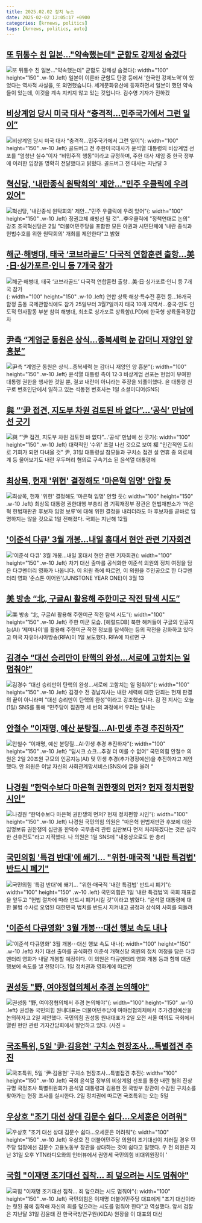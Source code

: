 ```yaml
---
title: 2025.02.02 정치 뉴스
date: 2025-02-02 12:05:17 +0900
categories: [krnews, politics]
tags: [krnews, politics, auto]
---
```

## [또 뒤통수 친 일본…"약속했는데" 군함도 강제성 숨겼다](https://n.news.naver.com/mnews/article/055/0001227923)

![또 뒤통수 친 일본…"약속했는데" 군함도 강제성 숨겼다](https://mimgnews.pstatic.net/image/origin/055/2025/02/01/1227923.jpg?type=nf220_150){: width="100" height="150" .w-10 .left}
일본이 이른바 군함도 탄광 등에서 '한국인 강제노역'이 있었다는 역사적 사실을, 또 외면했습니다. 세계문화유산에 등재하면서 일본이 했던 약속들이 있는데, 이것을 계속 지키지 않고 있는 것입니다. 김수영 기자가 전하겠

## [비상계엄 당시 미국 대사 “충격적…민주국가에서 그런 일이”](https://n.news.naver.com/mnews/article/081/0003514763)

![비상계엄 당시 미국 대사 “충격적…민주국가에서 그런 일이”](https://mimgnews.pstatic.net/image/origin/081/2025/02/02/3514763.jpg?type=nf220_150){: width="100" height="150" .w-10 .left}
골드버그 전 주한미국대사가 윤석열 대통령의 비상계엄 선포를 “엄청난 실수”이자 “비민주적 행동”이라고 규정하며, 주한 대사 재임 중 한국 정부에 이러한 입장을 명확히 전달했다고 밝혔다. 골드버그 전 대사는 지난달 3

## [혁신당, '내란종식 원탁회의' 제안…"민주 우클릭에 우려 있어"](https://n.news.naver.com/mnews/article/001/0015186733)

![혁신당, '내란종식 원탁회의' 제안…"민주 우클릭에 우려 있어"](https://mimgnews.pstatic.net/image/origin/001/2025/02/02/15186733.jpg?type=nf220_150){: width="100" height="150" .w-10 .left}
정권교체 쇄빙선 될 것"…李우클릭에 "정책연대로 논의" 강조 조국혁신당은 2일 "더불어민주당을 포함한 모든 야권과 시민단체에 '내란 종식과 헌법수호를 위한 원탁회의' 개최를 제안한다"고 밝혔

## [해군·해병대, 태국 ‘코브라골드’ 다국적 연합훈련 출항…美·日·싱가포르·인니 등 7개국 참가](https://n.news.naver.com/mnews/article/021/0002687119)

![해군·해병대, 태국 ‘코브라골드’ 다국적 연합훈련 출항…美·日·싱가포르·인니 등 7개국 참가](https://mimgnews.pstatic.net/image/origin/021/2025/02/01/2687119.jpg?type=nf220_150){: width="100" height="150" .w-10 .left}
연합 상륙·해상·특수전 훈련 등…16개국 함정 출동 국제관함식에도 참가 25일부터 3월7일까지 태국 10개 지역서…중국·인도 인도적 민사활동 부분 참여 해병대, 최초로 싱가포르 상륙함(LPD)에 한국형 상륙돌격장갑차

## [尹측 “계엄군 동원은 상식…종북세력 눈 감더니 재앙인 양 흥분”](https://n.news.naver.com/mnews/article/081/0003514727)

![尹측 “계엄군 동원은 상식…종북세력 눈 감더니 재앙인 양 흥분”](https://mimgnews.pstatic.net/image/origin/081/2025/02/01/3514727.jpg?type=nf220_150){: width="100" height="150" .w-10 .left}
윤석열 대통령 측이 12·3 비상계엄 선포는 헌법이 부여한 대통령 권한을 행사한 것일 뿐, 결코 내란이 아니라는 주장을 되풀이했다. 윤 대통령 친구로 변호인단에서 일하고 있는 석동현 변호사는 1일 소셜미디어(SNS)

## [與 “‘尹 접견, 지도부 차원 검토된 바 없다”…‘공식’ 만남에 선 긋기](https://n.news.naver.com/mnews/article/022/0004007032)

![與 “‘尹 접견, 지도부 차원 검토된 바 없다”…‘공식’ 만남에 선 긋기](https://mimgnews.pstatic.net/image/origin/022/2025/02/01/4007032.jpg?type=nf220_150){: width="100" height="150" .w-10 .left}
대략적인 ‘수위’ 조절 나선 것으로 보여 權 "인간적인 도리로 기회가 되면 다녀올 것" 尹, 31일 대통령실 참모들과 구치소 접견 설 연휴 중 의료체계 등 물어보기도 내란 우두머리 혐의로 구속기소 된 윤석열 대통령에

## [최상목, 헌재 '위헌' 결정해도 '마은혁 임명' 안할 듯](https://n.news.naver.com/mnews/article/082/0001309752)

![최상목, 헌재 '위헌' 결정해도 '마은혁 임명' 안할 듯](https://mimgnews.pstatic.net/image/origin/082/2025/02/01/1309752.jpg?type=nf220_150){: width="100" height="150" .w-10 .left}
최상목 대통령 권한대행 부총리 겸 기획재정부 장관은 헌법재판소가 '마은혁 헌법재판관 후보자 임명 보류'에 대해 위헌 결정을 내리더라도 마 후보자를 곧바로 임명하지는 않을 것으로 1일 전해졌다. 국회는 지난해 12월

## ['이준석 다큐' 3월 개봉…내일 홍대서 현안 관련 기자회견](https://n.news.naver.com/mnews/article/422/0000709835)

!['이준석 다큐' 3월 개봉…내일 홍대서 현안 관련 기자회견](https://mimgnews.pstatic.net/image/origin/422/2025/02/01/709835.jpg?type=nf220_150){: width="100" height="150" .w-10 .left}
차기 대선 출마를 공식화한 이준석 의원의 정치 여정을 담은 다큐멘터리 영화가 나옵니다. 이 의원 측에 따르면, 이 의원을 주인공으로 한 다큐멘터리 영화 ‘준스톤 이어원’(JUNSTONE YEAR ONE)이 3월 13

## [美 방송 “北, 구글AI 활용해 주한미군 작전 탐색 시도”](https://n.news.naver.com/mnews/article/016/0002422289)

![美 방송 “北, 구글AI 활용해 주한미군 작전 탐색 시도”](https://mimgnews.pstatic.net/image/origin/016/2025/02/01/2422289.jpg?type=nf220_150){: width="100" height="150" .w-10 .left}
주한 미군 모습. [헤럴드DB] 북한 해커들이 구글의 인공지능(AI) ‘제미나이’를 활용해 주한미군 작전 정보를 탐색하는 등의 작전을 강화하고 있다고 미국 자유아시아방송(RFA)이 1일 보도했다. RFA에 따르면 구

## [김경수 “대선 승리만이 탄핵의 완성…서로에 고함치는 일 멈춰야”](https://n.news.naver.com/mnews/article/056/0011884436)

![김경수 “대선 승리만이 탄핵의 완성…서로에 고함치는 일 멈춰야”](https://mimgnews.pstatic.net/image/origin/056/2025/02/01/11884436.jpg?type=nf220_150){: width="100" height="150" .w-10 .left}
김경수 전 경남지사는 내란 세력에 대한 단죄는 헌재 판결의 끝이 아니라며 “대선 승리만이 탄핵의 완성”이라고 강조했습니다. 김 전 지사는 오늘(1일) SNS를 통해 “민주당이 집권한 세 번의 과정에서 우리는 당내는

## [안철수 “이재명, 예산 분탕질…AI·민생 추경 추진하자”](https://n.news.naver.com/mnews/article/022/0004007134)

![안철수 “이재명, 예산 분탕질…AI·민생 추경 추진하자”](https://mimgnews.pstatic.net/image/origin/022/2025/02/02/4007134.jpg?type=nf220_150){: width="100" height="150" .w-10 .left}
“딥시크 쇼크…추경 더 미룰 수 없어” 국민의힘 안철수 의원은 2일 20조원 규모의 인공지능(AI) 및 민생 추경(추가경정예산)을 추진하자고 제안했다. 안 의원은 이날 자신의 사회관계망서비스(SNS)에 글을 올려 “

## [나경원 “한덕수보다 마은혁 권한쟁의 먼저? 헌재 정치편향 시인”](https://n.news.naver.com/mnews/article/021/0002687111)

![나경원 “한덕수보다 마은혁 권한쟁의 먼저? 헌재 정치편향 시인”](https://mimgnews.pstatic.net/image/origin/021/2025/02/01/2687111.jpg?type=nf220_150){: width="100" height="150" .w-10 .left}
나경원 국민의힘 의원은 "마은혁 헌법재판관 후보에 대한 임명보류 권한쟁의 심판을 한덕수 국무총리 관련 심판보다 먼저 처리하겠다는 것은 심각한 선후전도"라고 지적했다. 나 의원은 1일 SNS에 "내용상으로도 한 총리

## [국민의힘 '특검 반대'에 쐐기... "위헌·매국적 '내란 특검법' 반드시 폐기"](https://n.news.naver.com/mnews/article/469/0000846636)

![국민의힘 '특검 반대'에 쐐기... "위헌·매국적 '내란 특검법' 반드시 폐기"](https://mimgnews.pstatic.net/image/origin/469/2025/02/01/846636.jpg?type=nf220_150){: width="100" height="150" .w-10 .left}
국민의힘은 1일 ‘내란 특검법’의 국회 재표결을 앞두고 "헌법 절차에 따라 반드시 폐기시킬 것"이라고 밝혔다. “윤석열 대통령에 대한 불법 수사로 오염된 대한민국 법치를 반드시 지켜내고 공정과 상식의 사회를 되돌려

## ['이준석 다큐영화' 3월 개봉⋯대선 행보 속도 내나](https://n.news.naver.com/mnews/article/031/0000905017)

!['이준석 다큐영화' 3월 개봉⋯대선 행보 속도 내나](https://mimgnews.pstatic.net/image/origin/031/2025/02/01/905017.jpg?type=nf220_150){: width="100" height="150" .w-10 .left}
차기 대선 출마를 공식화한 이준석 개혁신당 의원의 정치 여정을 담은 다큐멘터리 영화가 내달 개봉할 예정이다. 이 의원은 다큐멘터리 영화 개봉 등과 함께 대권 행보에 속도를 낼 전망이다. 1일 정치권과 영화계에 따르면

## [권성동 "野, 여야정협의체서 추경 논의해야"](https://n.news.naver.com/mnews/article/018/0005934447)

![권성동 "野, 여야정협의체서 추경 논의해야"](https://mimgnews.pstatic.net/image/origin/018/2025/02/02/5934447.jpg?type=nf220_150){: width="100" height="150" .w-10 .left}
권성동 국민의힘 원내대표는 더불어민주당에 여야정협의체에서 추가경정예산을 논의하자고 2일 제안했다. 국민의힘 권성동 원내대표가 2일 오전 서울 여의도 국회에서 열린 현안 관련 기자간담회에서 발언하고 있다. (사진 =

## [국조특위, 5일 '尹·김용현' 구치소 현장조사…특별접견 추진](https://n.news.naver.com/mnews/article/421/0008049602)

![국조특위, 5일 '尹·김용현' 구치소 현장조사…특별접견 추진](https://mimgnews.pstatic.net/image/origin/421/2025/02/02/8049602.jpg?type=nf220_150){: width="100" height="150" .w-10 .left}
국회 윤석열 정부의 비상계엄 선포를 통한 내란 혐의 진상규명 국정조사 특별위원회가 윤석열 대통령과 김용현 전 국방부 장관이 수감된 구치소를 찾아가는 현장 조사를 실시한다. 2일 정치권에 따르면 국조특위는 오는 5일

## [우상호 "조기 대선 상대 김문수 쉽다…오세훈은 어려워"](https://n.news.naver.com/mnews/article/015/0005088152)

![우상호 "조기 대선 상대 김문수 쉽다…오세훈은 어려워"](https://mimgnews.pstatic.net/image/origin/015/2025/02/01/5088152.jpg?type=nf220_150){: width="100" height="150" .w-10 .left}
우상호 전 더불어민주당 의원이 조기대선이 치러질 경우 민주당 입장에선 김문수 고용노동부 장관을 상대하는 것이 쉽다고 말했다. 우 전 의원은 지난 31일 오후 YTN라디오와의 인터뷰에서 권영세 국민의힘 비대위원장이 '

## [국힘 "이재명 조기대선 집착… 죄 덮으려는 시도 멈춰야"](https://n.news.naver.com/mnews/article/656/0000119878)

![국힘 "이재명 조기대선 집착… 죄 덮으려는 시도 멈춰야"](https://mimgnews.pstatic.net/image/origin/656/2025/02/01/119878.jpg?type=nf220_150){: width="100" height="150" .w-10 .left}
국민의힘은 이재명 더불어민주당 대표에게 "조기 대선이라는 헛된 꿈에 집착해 자신의 죄를 덮으려는 시도를 멈춰야 한다"고 역설했다. 앞서 검찰은 지난달 31일 김윤태 전 한국국방연구원(KIDA) 원장을 이 대표의 대선

